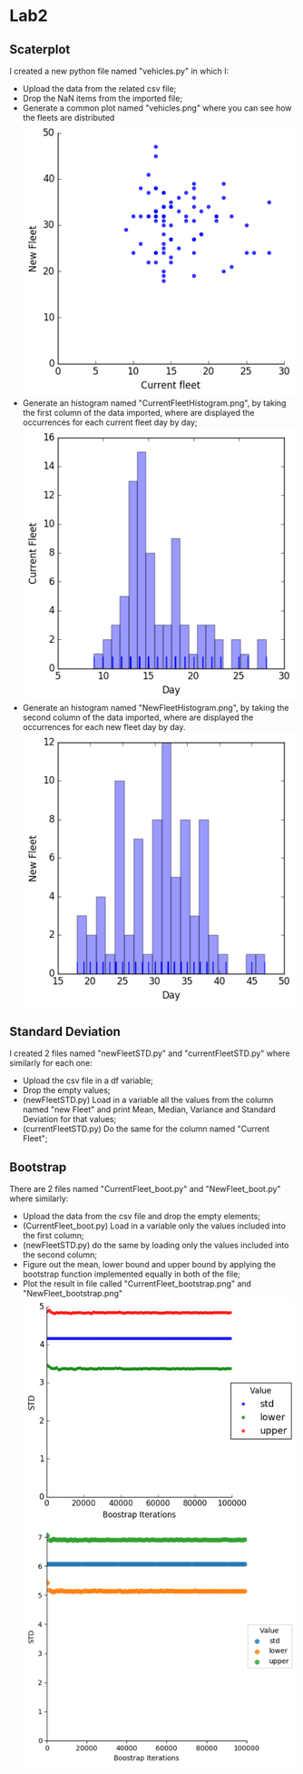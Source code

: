 # Lab2

## Scaterplot

I created a new python file named "vehicles.py" in which I: 
* Upload the data from the related csv file;
* Drop the NaN items from the imported file;
* Generate a common plot named "vehicles.png" where you can see how the fleets are distributed ![scaterplot](./vehicles.png?raw=true)
* Generate an histogram named "CurrentFleetHistogram.png", by taking the first column of the data imported, where are displayed the occurrences for each current fleet day by day;![histogram](./CurrentFleetHistogram.png?raw=true)
* Generate an histogram named "NewFleetHistogram.png", by taking the second column of the data imported, where are displayed the occurrences for each new fleet day by day. ![histogram](./NewFleetHistogram.png?raw=true)

## Standard Deviation

I created 2 files named "newFleetSTD.py" and "currentFleetSTD.py" where similarly for each one:
* Upload the csv file in a df variable;
* Drop the empty values;
* (newFleetSTD.py) Load in a variable all the values from the column named "new Fleet" and print Mean, Median, Variance and Standard Deviation for that values;
* (currentFleetSTD.py) Do the same for the column named "Current Fleet";

## Bootstrap

There are 2 files named "CurrentFleet_boot.py" and "NewFleet_boot.py" where similarly:
* Upload the data from the csv file and drop the empty elements;
* (CurrentFleet_boot.py) Load in a variable only the values included into the first column;
* (newFleetSTD.py) do the same by loading only the values included into the second column;
* Figure out the mean, lower bound and upper bound by applying the bootstrap function implemented equally in both of the file;
* Plot the result in file called "CurrentFleet_bootstrap.png" and "NewFleet_bootstrap.png" ![scaterplot](./CurrentFleet_bootstrap.png?raw=true) ![scaterplot](./NewFleet_bootstrap.png?raw=true)